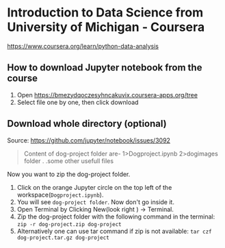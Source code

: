 # Introduction to Data Science from University of Michigan - Coursera
https://www.coursera.org/learn/python-data-analysis

## How to download Jupyter notebook from the course
1. Open https://bmezydqoczesyhncakuvix.coursera-apps.org/tree
2. Select file one by one, then click download

## Download whole directory (optional)
Source: https://github.com/jupyter/notebook/issues/3092

> Content of dog-project folder are-
> 1>Dogproject.ipynb
> 2>dogimages folder
> .
> .some other usefull files

Now you want to zip the dog-project folder.

1. Click on the orange Jupyter circle on the top left of the workspace(`Dogproject.ipynb`).
2. You will see `dog-project folder`. Now don't go inside it.
3. Open Terminal by Clicking New(look right ) -> Terminal.
4. Zip the dog-project folder with the following command in the terminal: `zip -r dog-project.zip dog-project`
5. Alternatively one can use tar command if zip is not available: `tar czf dog-project.tar.gz dog-project`
